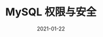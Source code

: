 ---
title: MySQL 权限与安全
date: 2021-01-22
sidebar: auto
categories:
 - MySQL
tags:
- MySQL
prev: false
next: false
---